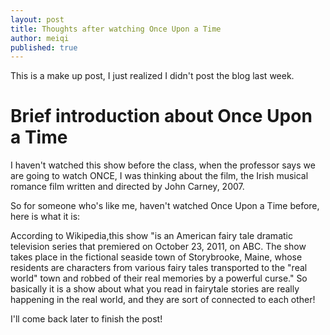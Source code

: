 ```yaml
---
layout: post
title: Thoughts after watching Once Upon a Time
author: meiqi
published: true
---
```


This is a make up post, I just realized I didn't post the blog last week.

# Brief introduction about Once Upon a Time
I haven't watched this show before the class, when the professor says we are going to watch ONCE, I was thinking about the film, the Irish musical romance film written and directed by John Carney, 2007.

So for someone who's like me, haven't watched Once Upon a Time before, here is what it is:

According to Wikipedia,this show
"is an American fairy tale dramatic television series that premiered on October 23, 2011, on ABC. The show takes place in the fictional seaside town of Storybrooke, Maine, whose residents are characters from various fairy tales transported to the "real world" town and robbed of their real memories by a powerful curse."
So basically it is a show about what you read in fairytale stories are really happening in the real world, and they are sort of connected to each other! 

I'll come back later to finish the post!
